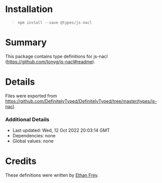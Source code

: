 # Installation
> `npm install --save @types/js-nacl`

# Summary
This package contains type definitions for js-nacl (https://github.com/tonyg/js-nacl#readme).

# Details
Files were exported from https://github.com/DefinitelyTyped/DefinitelyTyped/tree/master/types/js-nacl.

### Additional Details
 * Last updated: Wed, 12 Oct 2022 20:03:14 GMT
 * Dependencies: none
 * Global values: none

# Credits
These definitions were written by [Ethan Frey](https://github.com/ethanfrey).
